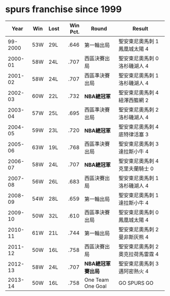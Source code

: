 spurs franchise since 1999
===============


| Year | Win | Lost | Win Pct. | Round | Result |
|------|-----|------|---------:|-------|--------|
|99-2000| 53W | 29L |    .646  |  第一輪出局  |    聖安東尼奧馬刺 1 鳳凰城太陽 4|
|2000-01 |58W |  24L |    .707 |   西區決賽出局   | 聖安東尼奧馬刺 0 洛杉磯湖人 4|
|2001-02 |58W |  24L |    .707 |   西區準決賽出局 | 聖安東尼奧馬刺 1 洛杉磯湖人 4|
|2002-03 |60W |  22L |    .732 |  **NBA總冠軍**      | 聖安東尼奧馬刺 4 紐澤西籃網 2|
|2003-04 |57W |  25L |    .695 |   西區準決賽出局  |聖安東尼奧馬刺 2 洛杉磯湖人 4|
|2004-05 |59W |  23L |    .720 |   **NBA總冠軍**      | 聖安東尼奧馬刺 4 底特律活塞 3|
|2005-06 |63W |  19L |    .768 |   西區準決賽出局  |聖安東尼奧馬刺 3 達拉斯小牛 4|
|2006-07 |58W |  24L |    .707 |   **NBA總冠軍**      | 聖安東尼奧馬刺 4 克里夫蘭騎士 0|
|2007-08 |56W |  26L |    .683 |   西區決賽出局    |聖安東尼奧馬刺 1 洛杉磯湖人 4|
|2008-09 |54W |  28L |    .659 |   第一輪出局     | 聖安東尼奧馬刺 1 達拉斯小牛 4|
|2009-10 |50W |  32L |    .610 |   西區準決賽出局 | 聖安東尼奧馬刺 0 鳳凰城太陽 4|
|2010-11 |61W |  21L |    .744 |   第一輪出局     | 聖安東尼奧馬刺 2 曼非斯灰熊 4|
|2011-12 |50W |  16L |    .758 |   西區決賽出局    |聖安東尼奧馬刺 2 奧克拉荷馬雷霆 4|
|2012-13 |58W |  24L |    .707 |   **NBA總冠軍賽出局** |聖安東尼奧馬刺 3 邁阿密熱火 4|
|2013-14 |50W |  16L |    .758 |   One Team One Goal | GO SPURS GO|
